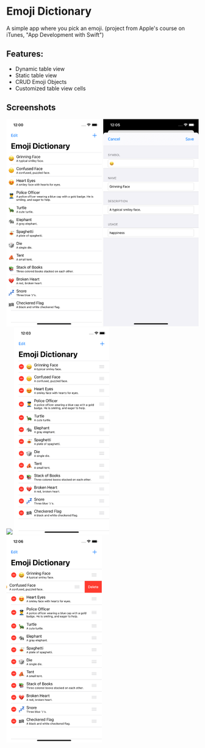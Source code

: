 # Emoji Dictionary

A simple app where you pick an emoji. (project from Apple's course on iTunes, "App Development with Swift")

## Features:

* Dynamic table view
* Static table view
* CRUD Emoji Objects
* Customized table view cells


## Screenshots

<p float="left">
<img src = "EmojiDictionary/ScreenShots/Main%20Page.png" width = "250">
<img src = "EmojiDictionary/ScreenShots/One%20Of%20The%20Object%20Selected.png" width = "250">
<img src = "EmojiDictionary/ScreenShots/Plus%20Button%20Pressed.png.png" width = "250">
<img src = "EmojiDictionary/ScreenShots/Edit%20Button%20Pressed.png" width = "250">
<img src = "EmojiDictionary/ScreenShots/Delete.png" width = "250">

</p>



